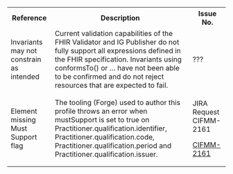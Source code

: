<table class="list" width="100%" cellspacing="4">
<tbody>
  <tr>
    <th>Reference</th>
    <th>Description</th>
    <th>Issue No.</th>
  </tr>
  
  <tr>
        <td>Invariants may not constrain as intended</td>
        <td>Current validation capabilities of the FHIR Validator and IG Publisher do not fully support all expressions defined in the FHIR specification. Invariants using conformsTo() or … have not been able to be confirmed and do not reject resources that are expected to fail.</td>
        <td>???</td>
  </tr>
  
  <tr>
        <td>Element missing Must Support flag</td>
        <td>The tooling (Forge) used to author this profile throws an error when mustSupport is set to true on Practitioner.qualification.identifier, Practitioner.qualification.code, Practitioner.qualification.period and Practitioner.qualification.issuer. </td>
        <td>
            <p>JIRA Request CIFMM-2161</p>
            <p><a href="https://jira.nehta.net.au/browse/CIFMM-2161">CIFMM-2161</a></p>
        </td>
  </tr>
 </tbody>
</table> 